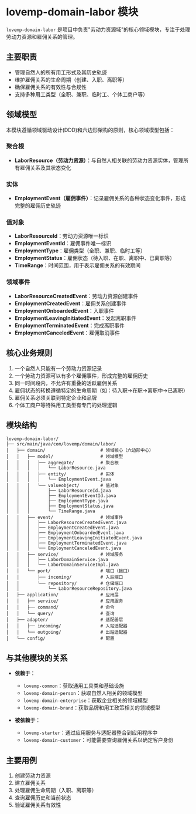 # lovemp-domain-labor 模块

`lovemp-domain-labor` 是项目中负责"劳动力资源域"的核心领域模块，专注于处理劳动力资源和雇佣关系的管理。

## 主要职责

* 管理自然人的所有用工形式及其历史轨迹
* 维护雇佣关系的生命周期（创建、入职、离职等）
* 确保雇佣关系的有效性与合规性
* 支持多种用工类型（全职、兼职、临时工、个体工商户等）

## 领域模型

本模块遵循领域驱动设计(DDD)和六边形架构的原则，核心领域模型包括：

### 聚合根

* **LaborResource（劳动力资源）**：与自然人相关联的劳动力资源实体，管理所有雇佣关系及其状态变化

### 实体

* **EmploymentEvent（雇佣事件）**：记录雇佣关系的各种状态变化事件，形成完整的雇佣历史轨迹

### 值对象

* **LaborResourceId**：劳动力资源唯一标识
* **EmploymentEventId**：雇佣事件唯一标识
* **EmploymentType**：雇佣类型（全职、兼职、临时工等）
* **EmploymentStatus**：雇佣状态（待入职、在职、离职中、已离职等）
* **TimeRange**：时间范围，用于表示雇佣关系的有效期间

### 领域事件

* **LaborResourceCreatedEvent**：劳动力资源创建事件
* **EmploymentCreatedEvent**：雇佣关系创建事件
* **EmploymentOnboardedEvent**：入职事件
* **EmploymentLeavingInitiatedEvent**：发起离职事件
* **EmploymentTerminatedEvent**：完成离职事件
* **EmploymentCanceledEvent**：雇佣取消事件

## 核心业务规则

1. 一个自然人只能有一个劳动力资源记录
2. 一个劳动力资源可以有多个雇佣事件，形成完整的雇佣历史
3. 同一时间段内，不允许有重叠的活跃雇佣关系
4. 雇佣状态的转换遵循特定的生命周期（如：待入职→在职→离职中→已离职）
5. 雇佣关系必须关联到特定企业和品牌
6. 个体工商户等特殊用工类型有专门的处理逻辑

## 模块结构

```
lovemp-domain-labor/
├── src/main/java/com/lovemp/domain/labor/
│   ├── domain/                     # 领域核心（六边形中心）
│   │   ├── model/                  # 领域模型
│   │   │   ├── aggregate/          # 聚合根
│   │   │   │   └── LaborResource.java
│   │   │   ├── entity/             # 实体
│   │   │   │   └── EmploymentEvent.java
│   │   │   └── valueobject/        # 值对象
│   │   │       ├── LaborResourceId.java
│   │   │       ├── EmploymentEventId.java
│   │   │       ├── EmploymentType.java
│   │   │       ├── EmploymentStatus.java
│   │   │       └── TimeRange.java
│   │   ├── event/                  # 领域事件
│   │   │   ├── LaborResourceCreatedEvent.java
│   │   │   ├── EmploymentCreatedEvent.java
│   │   │   ├── EmploymentOnboardedEvent.java
│   │   │   ├── EmploymentLeavingInitiatedEvent.java
│   │   │   ├── EmploymentTerminatedEvent.java
│   │   │   └── EmploymentCanceledEvent.java
│   │   ├── service/                # 领域服务
│   │   │   ├── LaborDomainService.java
│   │   │   └── LaborDomainServiceImpl.java
│   │   └── port/                   # 端口（接口）
│   │       ├── incoming/           # 入站端口
│   │       └── repository/         # 仓储端口
│   │           └── LaborResourceRepository.java
│   ├── application/                # 应用层
│   │   ├── service/                # 应用服务
│   │   ├── command/                # 命令
│   │   └── query/                  # 查询
│   ├── adapter/                    # 适配器层
│   │   ├── incoming/               # 入站适配器
│   │   └── outgoing/               # 出站适配器
│   └── config/                     # 配置
```

## 与其他模块的关系

* **依赖于**：
  * `lovemp-common`：获取通用工具类和基础设施
  * `lovemp-domain-person`：获取自然人相关的领域模型
  * `lovemp-domain-enterprise`：获取企业相关的领域模型
  * `lovemp-domain-brand`：获取品牌和用工政策相关的领域模型

* **被依赖于**：
  * `lovemp-starter`：通过应用服务与适配器整合到应用程序中
  * `lovemp-domain-customer`：可能需要查询雇佣关系以确定客户身份

## 主要用例

1. 创建劳动力资源
2. 建立雇佣关系
3. 处理雇佣生命周期（入职、离职等）
4. 查询雇佣历史和当前状态
5. 验证雇佣关系有效性